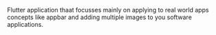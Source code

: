 Flutter application thaat focusses mainly on applying to real world apps concepts like appbar and adding multiple images to you software applications.
